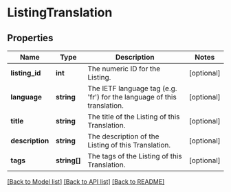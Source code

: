 # ListingTranslation

## Properties
Name | Type | Description | Notes
------------ | ------------- | ------------- | -------------
**listing_id** | **int** | The numeric ID for the Listing. | [optional] 
**language** | **string** | The IETF language tag (e.g. &#x27;fr&#x27;) for the language of this translation. | [optional] 
**title** | **string** | The title of the Listing of this Translation. | [optional] 
**description** | **string** | The description of the Listing of this Translation. | [optional] 
**tags** | **string[]** | The tags of the Listing of this Translation. | [optional] 

[[Back to Model list]](../../README.md#documentation-for-models) [[Back to API list]](../../README.md#documentation-for-api-endpoints) [[Back to README]](../../README.md)

